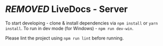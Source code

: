 # ***REMOVED*** LiveDocs - Server

To start developing - clone & install dependencies via `npm install` or `yarn install`.
To run in dev mode (for Windows) - `npm run dev-win`.

Please lint the project using `npm run lint` before running.
